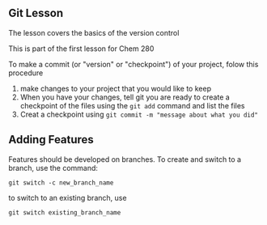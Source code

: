 ## Git Lesson

The lesson covers the basics of the version control

This is part of the first lesson for Chem 280

To make a commit (or "version" or "checkpoint") of your project, folow this procedure

1. make changes to your project that you would like to keep
2. When you have your changes, tell git you are ready to create a checkpoint of the files using the `git add` command and list the files
3. Creat a checkpoint using `git commit -m "message about what you did"`

## Adding Features
Features should be developed on branches. To create and switch to a branch, use the command:

```
git switch -c new_branch_name
```

to switch to an existing branch, use

```
git switch existing_branch_name
```